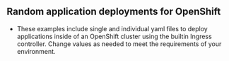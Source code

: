 ## Random application deployments for OpenShift

- These examples include single and individual yaml files to deploy applications inside of an OpenShift cluster using the builtin Ingress controller. Change values as needed to meet the requirements of your environment.